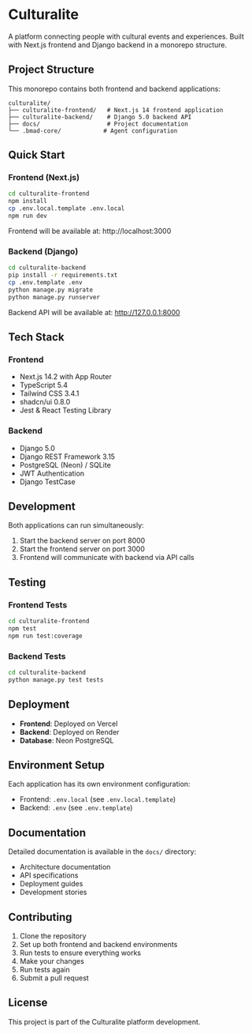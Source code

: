 # Culturalite

A platform connecting people with cultural events and experiences. Built with Next.js frontend and Django backend in a monorepo structure.

## Project Structure

This monorepo contains both frontend and backend applications:

```
culturalite/
├── culturalite-frontend/   # Next.js 14 frontend application
├── culturalite-backend/    # Django 5.0 backend API
├── docs/                   # Project documentation
└── .bmad-core/            # Agent configuration
```

## Quick Start

### Frontend (Next.js)

```bash
cd culturalite-frontend
npm install
cp .env.local.template .env.local
npm run dev
```

Frontend will be available at: http://localhost:3000

### Backend (Django)

```bash
cd culturalite-backend
pip install -r requirements.txt
cp .env.template .env
python manage.py migrate
python manage.py runserver
```

Backend API will be available at: http://127.0.0.1:8000

## Tech Stack

### Frontend
- Next.js 14.2 with App Router
- TypeScript 5.4
- Tailwind CSS 3.4.1
- shadcn/ui 0.8.0
- Jest & React Testing Library

### Backend
- Django 5.0
- Django REST Framework 3.15
- PostgreSQL (Neon) / SQLite
- JWT Authentication
- Django TestCase

## Development

Both applications can run simultaneously:

1. Start the backend server on port 8000
2. Start the frontend server on port 3000
3. Frontend will communicate with backend via API calls

## Testing

### Frontend Tests
```bash
cd culturalite-frontend
npm test
npm run test:coverage
```

### Backend Tests
```bash
cd culturalite-backend
python manage.py test tests
```

## Deployment

- **Frontend**: Deployed on Vercel
- **Backend**: Deployed on Render
- **Database**: Neon PostgreSQL

## Environment Setup

Each application has its own environment configuration:

- Frontend: `.env.local` (see `.env.local.template`)
- Backend: `.env` (see `.env.template`)

## Documentation

Detailed documentation is available in the `docs/` directory:

- Architecture documentation
- API specifications
- Deployment guides
- Development stories

## Contributing

1. Clone the repository
2. Set up both frontend and backend environments
3. Run tests to ensure everything works
4. Make your changes
5. Run tests again
6. Submit a pull request

## License

This project is part of the Culturalite platform development.
